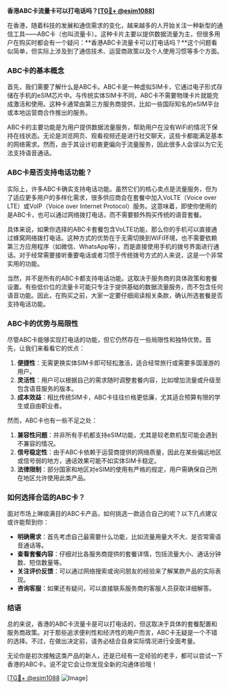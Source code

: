 **香港ABC卡流量卡可以打电话吗？[[TG💪+ @esim1088](https://t.me/s/esim1088)]**

在香港，随着科技的发展和通信需求的变化，越来越多的人开始关注一种新型的通信工具——ABC卡（也叫流量卡）。这种卡片主要以提供数据流量为主，但很多用户在购买时都会有一个疑问：**香港ABC卡流量卡可以打电话吗？**这个问题看似简单，但实际上涉及到了通信技术、运营商政策以及个人使用习惯等多个方面。

### ABC卡的基本概念

首先，我们需要了解什么是ABC卡。ABC卡是一种虚拟SIM卡，它通过电子形式存储在手机的eSIM芯片中。与传统实体SIM卡不同，ABC卡不需要物理卡片就能完成激活和使用。这种卡通常由第三方服务商提供，比如一些国际知名的eSIM平台或本地运营商合作推出的服务。

ABC卡的主要功能是为用户提供数据流量服务，帮助用户在没有WiFi的情况下保持在线状态。无论是浏览网页、观看视频还是进行社交聊天，这些卡都能满足基本的网络需求。然而，由于其设计初衷更偏向于流量服务，因此很多人会误以为它无法支持语音通话。

### ABC卡是否支持电话功能？

实际上，许多ABC卡确实支持电话功能。虽然它们的核心卖点是流量服务，但为了适应更多用户的多样化需求，很多供应商会在套餐中加入VoLTE（Voice over LTE）或VoIP（Voice over Internet Protocol）服务。这意味着，即使你使用的是ABC卡，也可以通过网络拨打电话，而不需要额外购买传统的语音套餐。

具体来说，如果你选择的ABC卡套餐包含VoLTE功能，那么你的手机可以直接通过蜂窝网络拨打电话。这种方式的优势在于无需切换到WiFi环境，也不需要依赖第三方应用程序（如微信、WhatsApp等），而是直接使用手机的拨号界面进行通话。对于经常需要接听重要电话或者习惯于传统拨号方式的人来说，这是一个非常实用的功能。

当然，并不是所有的ABC卡都支持电话功能。这取决于服务商的具体政策和套餐设置。有些低价位的流量卡可能只专注于提供基础的数据流量服务，而不包含任何语音功能。因此，在购买之前，大家一定要仔细阅读相关条款，确认所选套餐是否支持电话功能。

### ABC卡的优势与局限性

尽管ABC卡能够实现打电话的功能，但它仍然存在一些局限性和独特优势。首先，让我们来看看它的优点：

1. **便捷性**：无需更换实体SIM卡即可轻松激活，适合经常旅行或需要多国漫游的用户。
2. **灵活性**：用户可以根据自己的需求随时调整套餐内容，比如增加流量或升级至包含语音服务的版本。
3. **成本效益**：相比传统SIM卡，ABC卡往往价格更低廉，尤其适合预算有限的学生或自由职业者。

然而，ABC卡也有一些不足之处：

1. **兼容性问题**：并非所有手机都支持eSIM功能，尤其是较老款机型可能会遇到不兼容的情况。
2. **信号稳定性**：由于ABC卡依赖于运营商提供的网络质量，因此在某些偏远地区或信号弱的地方，通话效果可能不如实体SIM卡稳定。
3. **法律限制**：部分国家和地区对eSIM的使用有严格的规定，用户需确保自己所在地区允许使用此类产品。

### 如何选择合适的ABC卡？

面对市场上琳琅满目的ABC卡产品，如何挑选一款适合自己的呢？以下几点建议或许能帮到你：

- **明确需求**：首先考虑自己最需要什么功能，比如流量用量大不大、是否常需语音通话等。
- **查看套餐内容**：仔细对比各服务商提供的套餐详情，包括流量大小、通话分钟数、短信数量等。
- **关注评价反馈**：可以通过网络搜索或询问朋友的经验来了解某款产品的实际表现。
- **咨询客服**：如果还有疑问，可以直接联系服务商的客服人员获取详细解答。

### 结语

总的来说，香港的ABC卡流量卡是可以打电话的，但这取决于具体的套餐配置和服务商政策。对于那些追求便利性和经济性的用户而言，ABC卡无疑是一个不错的选择。不过，在做出决定前，请务必结合自身实际情况进行全面考量。

无论你是初次接触这类产品的新人，还是已经有一定经验的老手，都可以尝试一下香港的ABC卡。说不定它会让你发现全新的沟通体验哦！

[[TG💪+ @esim1088](https://t.me/s/esim1088) ![Image](https://i.postimg.cc/4NQfJmqS/Snipaste-2025-05-13-00-14-12.png)]